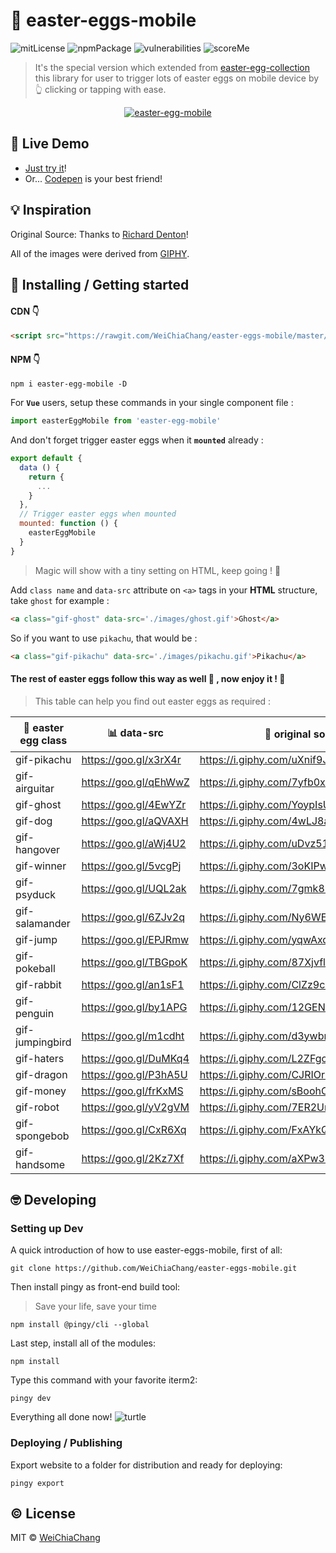 # 📱 easter-eggs-mobile

![mitLicense](https://img.shields.io/badge/License-MIT-yellow.svg)
![npmPackage](https://badge.fury.io/js/easter-egg-mobile.svg)
![vulnerabilities](https://snyk.io/test/npm/easter-egg-mobile/badge.svg)
![scoreMe](https://readme-score-api.herokuapp.com/score.svg?url=WeiChiaChang/easter-eggs-mobile)

> It's the special version which extended from [easter-egg-collection](https://github.com/WeiChiaChang/easter-egg-collection) this library for user to trigger lots of easter eggs on mobile device by 👆 clicking or tapping with ease.

<p align="center">
  <a target="_blank" href="https://github.com/WeiChiaChang/easter-eggs-mobile">
    <img alt="easter-egg-mobile" src="https://i.imgur.com/HE3hzAO.gif">
  </a>
</p>

## 🤘 Live Demo

- [Just try it](https://git.io/v5PQC)!
- Or... [Codepen](https://codepen.io/WeiChiaChang/pen/BwByxN?editors=1100) is your best friend!

## 💡 Inspiration

Original Source: Thanks to [Richard Denton](https://codepen.io/isdampe/pen/OXYZZO)!

All of the images were derived from [GIPHY](https://giphy.com/).

## 🎉 Installing / Getting started

#### CDN 👇

```html
<script src="https://rawgit.com/WeiChiaChang/easter-eggs-mobile/master/scripts/easter-egg-mobile.js"></script>
```

#### NPM 👇

```shell
npm i easter-egg-mobile -D
```

For <b>`Vue`</b> users, setup these commands in your single component file :

```javascript
import easterEggMobile from 'easter-egg-mobile'
```

And don't forget trigger easter eggs when it <b>`mounted`</b> already :

```javascript
export default {
  data () {
    return {
      ...
    }
  },
  // Trigger easter eggs when mounted
  mounted: function () {
    easterEggMobile
  }
}
```

> Magic will show with a tiny setting on HTML, keep going ! 💪 

Add `class name` and `data-src` attribute on `<a>` tags in your <b>HTML</b> structure, take `ghost` for example :

```html
<a class="gif-ghost" data-src='./images/ghost.gif'>Ghost</a>
```

So if you want to use `pikachu`, that would be :
```html
<a class="gif-pikachu" data-src='./images/pikachu.gif'>Pikachu</a>
```

#### The rest of easter eggs follow this way as well 🎉 , now enjoy it ! 🍾 

> This table can help you find out easter eggs as required : 

🐰 easter egg class | 📊 data-src | 💯 original source | 🔊 sound
------------------- | ----------- | ----------------- | --------
gif-pikachu | https://goo.gl/x3rX4r | https://i.giphy.com/uXnif9JVu6VnW.gif | 🔔
gif-airguitar | https://goo.gl/qEhWwZ | https://i.giphy.com/7yfb0x166Coms.gif | 🔕
gif-ghost | https://goo.gl/4EwYZr | https://i.giphy.com/YoypIsUmXXI52.gif | 🔕
gif-dog | https://goo.gl/aQVAXH | https://i.giphy.com/4wLJ8aC0V68x2.gif | 🔕 
gif-hangover | https://goo.gl/aWj4U2 | https://i.giphy.com/uDvz51Hu6PONi.gif | 🔕 
gif-winner | https://goo.gl/5vcgPj | https://i.giphy.com/3oKIPwZVHEiM2B3ljq.gif | 🔕 
gif-psyduck | https://goo.gl/UQL2ak | https://i.giphy.com/7gmk89ezqSjFS.gif | 🔕 
gif-salamander | https://goo.gl/6ZJv2q | https://i.giphy.com/Ny6WEYvBuBvDW.gif | 🔕 
gif-jump | https://goo.gl/EPJRmw | https://i.giphy.com/yqwAxqYAqKTmw.gif | 🔕 
gif-pokeball | https://goo.gl/TBGpoK | https://i.giphy.com/87XjvflDBlPMc.gif | 🔕 
gif-rabbit | https://goo.gl/an1sF1 | https://i.giphy.com/ClZz9cJstGjuM.gif | 🔕 
gif-penguin | https://goo.gl/by1APG | https://i.giphy.com/12GEN4WSKIBYnC.gif | 🔕 
gif-jumpingbird | https://goo.gl/m1cdht | https://i.giphy.com/d3ywbrOKTC2283KM.gif | 🔕 
gif-haters | https://goo.gl/DuMKq4 | https://i.giphy.com/L2ZFgodrsQs6s.gif | 🔕
gif-dragon | https://goo.gl/P3hA5U | https://i.giphy.com/CJRIOrrkmtBOo.gif | 🔕 
gif-money | https://goo.gl/frKxMS | https://i.giphy.com/sBoohCuSRNYv6.gif | 🔕 
gif-robot | https://goo.gl/yV2gVM | https://i.giphy.com/7ER2Unn4hwhJ6.gif | 🔕 
gif-spongebob | https://goo.gl/CxR6Xq | https://i.giphy.com/FxAYkQqdw63hC.gif | 🔕 
gif-handsome | https://goo.gl/2Kz7Xf | https://i.giphy.com/aXPw3suOkxrBC.gif | 🔕 


## 🤓 Developing

### Setting up Dev

A quick introduction of how to use easter-eggs-mobile, first of all:

```shell
git clone https://github.com/WeiChiaChang/easter-eggs-mobile.git
```

Then install pingy as front-end build tool:

> Save your life, save your time

```shell
npm install @pingy/cli --global
```

Last step, install all of the modules:

```shell
npm install
```

Type this command with your favorite iterm2:

```shell
pingy dev
```

Everything all done now! ![turtle](http://i.imgur.com/879dfXS.gif)


### Deploying / Publishing
Export website to a folder for distribution and ready for deploying:

```shell
pingy export
```

## ©️ License

MIT © [WeiChiaChang](https://github.com/WeiChiaChang/)
